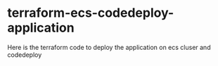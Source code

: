 # terraform-ecs-codedeploy-application
Here is the terraform code to deploy the application on ecs cluser and codedeploy
